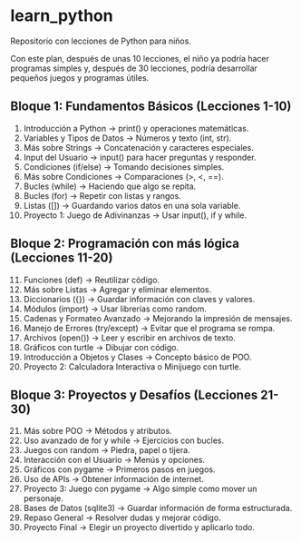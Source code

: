 # learn_python

Repositorio con lecciones de Python para niños.

Con este plan, después de unas 10 lecciones, el niño ya podría hacer programas simples y, después de 30 lecciones, podría desarrollar pequeños juegos y programas útiles.

## Bloque 1: Fundamentos Básicos (Lecciones 1-10)

1. Introducción a Python → print() y operaciones matemáticas.
2. Variables y Tipos de Datos → Números y texto (int, str).
3. Más sobre Strings → Concatenación y caracteres especiales.
4. Input del Usuario → input() para hacer preguntas y responder.
5. Condiciones (if/else) → Tomando decisiones simples.
6. Más sobre Condiciones → Comparaciones (>, <, ==).
7. Bucles (while) → Haciendo que algo se repita.
8. Bucles (for) → Repetir con listas y rangos.
9. Listas ([]) → Guardando varios datos en una sola variable.
10. Proyecto 1: Juego de Adivinanzas → Usar input(), if y while.

## Bloque 2: Programación con más lógica (Lecciones 11-20)

11. Funciones (def) → Reutilizar código.
12. Más sobre Listas → Agregar y eliminar elementos.
13. Diccionarios ({}) → Guardar información con claves y valores.
14. Módulos (import) → Usar librerías como random.
15. Cadenas y Formateo Avanzado → Mejorando la impresión de mensajes.
16. Manejo de Errores (try/except) → Evitar que el programa se rompa.
17. Archivos (open()) → Leer y escribir en archivos de texto.
18. Gráficos con turtle → Dibujar con código.
19. Introducción a Objetos y Clases → Concepto básico de POO.
20. Proyecto 2: Calculadora Interactiva o Minijuego con turtle.

## Bloque 3: Proyectos y Desafíos (Lecciones 21-30)
21. Más sobre POO → Métodos y atributos.
22. Uso avanzado de for y while → Ejercicios con bucles.
23. Juegos con random → Piedra, papel o tijera.
24. Interacción con el Usuario → Menús y opciones.
25. Gráficos con pygame → Primeros pasos en juegos.
26. Uso de APIs → Obtener información de internet.
27. Proyecto 3: Juego con pygame → Algo simple como mover un personaje.
28. Bases de Datos (sqlite3) → Guardar información de forma estructurada.
29. Repaso General → Resolver dudas y mejorar código.
30. Proyecto Final → Elegir un proyecto divertido y aplicarlo todo.
